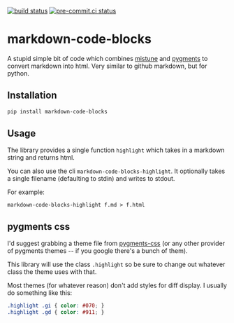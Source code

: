 [![build status](https://github.com/asottile/markdown-code-blocks/actions/workflows/main.yml/badge.svg)](https://github.com/asottile/markdown-code-blocks/actions/workflows/main.yml)
[![pre-commit.ci status](https://results.pre-commit.ci/badge/github/asottile/markdown-code-blocks/main.svg)](https://results.pre-commit.ci/latest/github/asottile/markdown-code-blocks/main)

markdown-code-blocks
====================

A stupid simple bit of code which combines [mistune][mistune] and
[pygments][pygments] to convert markdown into html.  Very similar to github
markdown, but for python.


## Installation

```bash
pip install markdown-code-blocks
```

## Usage

The library provides a single function `highlight` which takes in a markdown
string and returns html.

You can also use the cli `markdown-code-blocks-highlight`.  It optionally
takes a single filename (defaulting to stdin) and writes to stdout.

For example:

`markdown-code-blocks-highlight f.md > f.html`


## pygments css

I'd suggest grabbing a theme file from [pygments-css][pygments-css]
(or any other provider of pygments themes -- if you google there's a bunch of
them).

This library will use the class `.highlight` so be sure to change out whatever
class the theme uses with that.

Most themes (for whatever reason) don't add styles for diff display.  I
usually do something like this:

```css
.highlight .gi { color: #070; }
.highlight .gd { color: #911; }
```

[mistune]: https://github.com/lepture/mistune
[pygments]: http://pygments.org/
[pygments-css]: https://github.com/richleland/pygments-css
